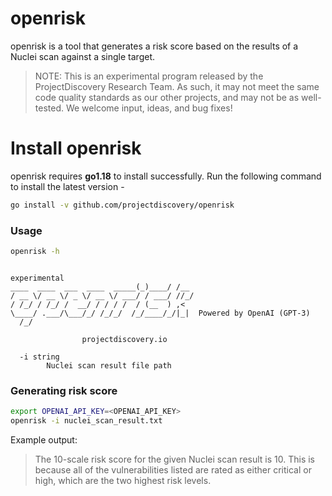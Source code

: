 # openrisk

openrisk is a tool that generates a risk score based on the results of a Nuclei scan against a single target. 


> NOTE: This is an experimental program released by the ProjectDiscovery Research Team. As such, it may not meet the same code quality standards as our other projects, and may not be as well-tested. We welcome input, ideas, and bug fixes!

# Install openrisk
openrisk requires **go1.18** to install successfully. Run the following command to install the latest version -

```sh
go install -v github.com/projectdiscovery/openrisk
```

### Usage

```sh
openrisk -h
```

```console

experimental  
____  ____  ___  ____  _____(_)____/ /__
/ __ \/ __ \/ _ \/ __ \/ ___/ / ___/ //_/
/ /_/ / /_/ /  __/ / / / /  / (__  ) ,<   
\____/ .___/\___/_/ /_/_/  /_/____/_/|_|  Powered by OpenAI (GPT-3)
  /_/                                   
  
                projectdiscovery.io

  -i string
        Nuclei scan result file path
```

### Generating risk score

```sh
export OPENAI_API_KEY=<OPENAI_API_KEY>
openrisk -i nuclei_scan_result.txt
```

Example output:

> The 10-scale risk score for the given Nuclei scan result is 10. This is because all of the vulnerabilities listed are rated as either critical or high, which are the two highest risk levels.
